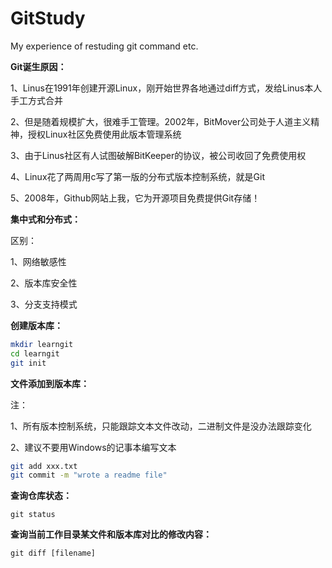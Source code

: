 # GitStudy
My experience of restuding git command etc.



**Git诞生原因：**

1、Linus在1991年创建开源Linux，刚开始世界各地通过diff方式，发给Linus本人手工方式合并

2、但是随着规模扩大，很难手工管理。2002年，BitMover公司处于人道主义精神，授权Linux社区免费使用此版本管理系统

3、由于Linus社区有人试图破解BitKeeper的协议，被公司收回了免费使用权

4、Linux花了两周用c写了第一版的分布式版本控制系统，就是Git

5、2008年，Github网站上我，它为开源项目免费提供Git存储！



**集中式和分布式：**

区别：

1、网络敏感性

2、版本库安全性

3、分支支持模式



**创建版本库：**

```bash
mkdir learngit
cd learngit
git init
```

**文件添加到版本库：**

注：

1、所有版本控制系统，只能跟踪文本文件改动，二进制文件是没办法跟踪变化

2、建议不要用Windows的记事本编写文本

```bash
git add xxx.txt
git commit -m "wrote a readme file"
```



**查询仓库状态：**

```
git status
```



**查询当前工作目录某文件和版本库对比的修改内容：**

```
git diff [filename]
```




















































































